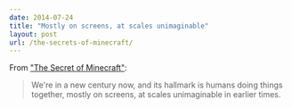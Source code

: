 ```yaml
---
date: 2014-07-24
title: "Mostly on screens, at scales unimaginable"
layout: post
url: /the-secrets-of-minecraft/
---
```


From ["The Secret of Minecraft"](https://medium.com/message/the-secret-of-minecraft-97dfacb05a3c):

> We're in a new century now, and its hallmark is humans doing things together, mostly on screens, at scales unimaginable in earlier times.

